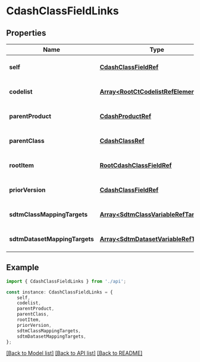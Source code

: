 # CdashClassFieldLinks


## Properties

Name | Type | Description | Notes
------------ | ------------- | ------------- | -------------
**self** | [**CdashClassFieldRef**](CdashClassFieldRef.md) |  | [optional] [default to undefined]
**codelist** | [**Array&lt;RootCtCodelistRefElement&gt;**](RootCtCodelistRefElement.md) |  | [optional] [default to undefined]
**parentProduct** | [**CdashProductRef**](CdashProductRef.md) |  | [optional] [default to undefined]
**parentClass** | [**CdashClassRef**](CdashClassRef.md) |  | [optional] [default to undefined]
**rootItem** | [**RootCdashClassFieldRef**](RootCdashClassFieldRef.md) |  | [optional] [default to undefined]
**priorVersion** | [**CdashClassFieldRef**](CdashClassFieldRef.md) |  | [optional] [default to undefined]
**sdtmClassMappingTargets** | [**Array&lt;SdtmClassVariableRefTarget&gt;**](SdtmClassVariableRefTarget.md) |  | [optional] [default to undefined]
**sdtmDatasetMappingTargets** | [**Array&lt;SdtmDatasetVariableRefTarget&gt;**](SdtmDatasetVariableRefTarget.md) |  | [optional] [default to undefined]

## Example

```typescript
import { CdashClassFieldLinks } from './api';

const instance: CdashClassFieldLinks = {
    self,
    codelist,
    parentProduct,
    parentClass,
    rootItem,
    priorVersion,
    sdtmClassMappingTargets,
    sdtmDatasetMappingTargets,
};
```

[[Back to Model list]](../README.md#documentation-for-models) [[Back to API list]](../README.md#documentation-for-api-endpoints) [[Back to README]](../README.md)
